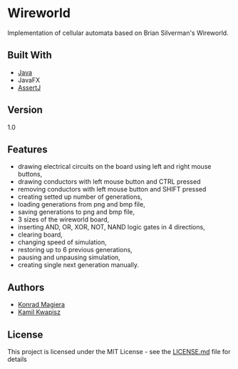 # Wireworld

Implementation of cellular automata based on Brian Silverman's Wireworld.

## Built With

* [Java](https://java.com/)
* JavaFX
* [AssertJ](http://joel-costigliola.github.io/assertj/)

## Version

1.0

## Features

* drawing electrical circuits on the board using left and right mouse buttons,
* drawing conductors with left mouse button and CTRL pressed
* removing conductors with left mouse button and SHIFT pressed
* creating setted up number of generations,
* loading generations from png and bmp file,
* saving generations to png and bmp file,
* 3 sizes of the wireworld board,
* inserting AND, OR, XOR, NOT, NAND logic gates in 4 directions,
* clearing board,
* changing speed of simulation,
* restoring up to 6 previous generations,
* pausing and unpausing simulation,
* creating single next generation manually.

## Authors
* [Konrad Magiera](https://github.com/KonradMagiera)
* [Kamil Kwapisz](https://github.com/KamilKwapisz)

## License

This project is licensed under the MIT License - see the [LICENSE.md](LICENSE) file for details

